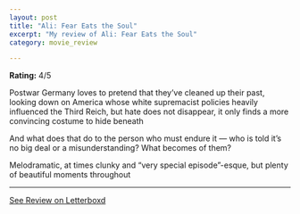 ```yaml
---
layout: post
title: "Ali: Fear Eats the Soul"
excerpt: "My review of Ali: Fear Eats the Soul"
category: movie_review

---
```


**Rating:** 4/5

Postwar Germany loves to pretend that they’ve cleaned up their past, looking down on America whose white supremacist policies heavily influenced the Third Reich, but hate does not disappear, it only finds a more convincing costume to hide beneath

And what does that do to the person who must endure it — who is told it’s no big deal or a misunderstanding? What becomes of them?

Melodramatic, at times clunky and “very special episode”-esque, but plenty of beautiful moments throughout

<hr>

[See Review on Letterboxd](https://boxd.it/3CqkSF)
